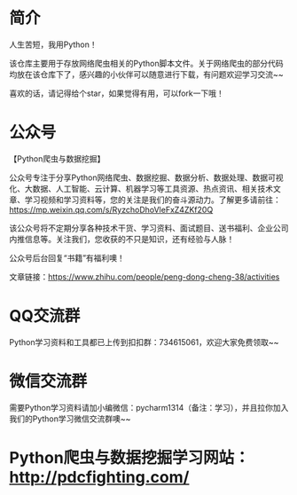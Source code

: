 # 简介
人生苦短，我用Python！

该仓库主要用于存放网络爬虫相关的Python脚本文件。关于网络爬虫的部分代码均放在该仓库下了，感兴趣的小伙伴可以随意进行下载，有问题欢迎学习交流~~

喜欢的话，请记得给个star，如果觉得有用，可以fork一下哦！


# 公众号
【Python爬虫与数据挖掘】

公众号专注于分享Python网络爬虫、数据挖掘、数据分析、数据处理、数据可视化、大数据、人工智能、云计算、机器学习等工具资源、热点资讯、相关技术文章、学习视频和学习资料等，您的关注是我们的奋斗源动力。了解更多请前往：https://mp.weixin.qq.com/s/RyzchoDhoVleFxZ4ZKf20Q

该公众号将不定期分享各种技术干货、学习资料、面试题目、送书福利、企业公司内推信息等。关注我们，您收获的不只是知识，还有经验与人脉！

公众号后台回复“书籍”有福利噢！

文章链接：https://www.zhihu.com/people/peng-dong-cheng-38/activities

# QQ交流群
Python学习资料和工具都已上传到扣扣群：734615061，欢迎大家免费领取~~

# 微信交流群
需要Python学习资料请加小编微信：pycharm1314（备注：学习），并且拉你加入我们的Python学习微信交流群噢~~

# Python爬虫与数据挖掘学习网站：http://pdcfighting.com/
